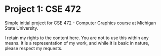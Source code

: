 # Project 1: CSE 472

Simple initial project for CSE 472 - Computer Graphics course at Michigan State University.

I retain my rights to the content here. You are not to use this within any means. It is a representation of my work, and while it is basic in nature, please respect my requests.
